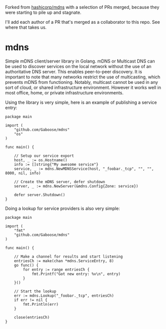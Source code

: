 Forked from [hashicorp/mdns](https://github.com/hashicorp/mdns) with a selection
of PRs merged, because they were starting to pile up and stagnate.

I'll add each author of a PR that's merged as a collaborator to this repo.
See where that takes us.

mdns
====

Simple mDNS client/server library in Golang. mDNS or Multicast DNS can be
used to discover services on the local network without the use of an authoritative
DNS server. This enables peer-to-peer discovery. It is important to note that many
networks restrict the use of multicasting, which prevents mDNS from functioning.
Notably, multicast cannot be used in any sort of cloud, or shared infrastructure
environment. However it works well in most office, home, or private infrastructure
environments.

Using the library is very simple, here is an example of publishing a service entry:

```
package main

import (
	"github.com/Gaboose/mdns"
	"os"
)

func main() {

	// Setup our service export
	host, _ := os.Hostname()
	info := []string{"My awesome service"}
	service, _ := mdns.NewMDNSService(host, "_foobar._tcp", "", "", 8000, nil, info)

	// Create the mDNS server, defer shutdown
	server, _ := mdns.NewServer(&mdns.Config{Zone: service})

	defer server.Shutdown()
}
```

Doing a lookup for service providers is also very simple:

```
package main

import (
	"fmt"
	"github.com/Gaboose/mdns"
)

func main() {

	// Make a channel for results and start listening
	entriesCh := make(chan *mdns.ServiceEntry, 8)
	go func() {
		for entry := range entriesCh {
			fmt.Printf("Got new entry: %v\n", entry)
		}
	}()

	// Start the lookup
	err := mdns.Lookup("_foobar._tcp", entriesCh)
	if err != nil {
		fmt.Println(err)
	}

	close(entriesCh)
}
```
